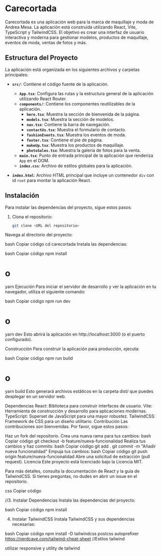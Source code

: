 # Carecortada

Carecortada es una aplicación web para la marca de maquillaje y moda de Andrea Mesa. La aplicación está construida utilizando React, Vite, TypeScript y TailwindCSS. El objetivo es crear una interfaz de usuario interactiva y moderna para gestionar modelos, productos de maquillaje, eventos de moda, ventas de fotos y más.

## Estructura del Proyecto

La aplicación está organizada en los siguientes archivos y carpetas principales:

- **`src/`**: Contiene el código fuente de la aplicación.
  - **`App.tsx`**: Configura las rutas y la estructura general de la aplicación utilizando React Router.
  - **`components/`**: Contiene los componentes reutilizables de la aplicación.
    - **`hero.tsx`**: Muestra la sección de bienvenida de la página.
    - **`models.tsx`**: Muestra la sección de modelos.
    - **`nav.tsx`**: Contiene la barra de navegación.
    - **`contactUs.tsx`**: Muestra el formulario de contacto.
    - **`fashionEvents.tsx`**: Muestra los eventos de moda.
    - **`footer.tsx`**: Contiene el pie de página.
    - **`makeUp.tsx`**: Muestra los productos de maquillaje.
    - **`photoSales.tsx`**: Muestra la galería de fotos para la venta.
  - **`main.tsx`**: Punto de entrada principal de la aplicación que renderiza `App` en el DOM.
  - **`index.css`**: Archivo de estilos globales para la aplicación.

- **`index.html`**: Archivo HTML principal que incluye un contenedor `div` con id `root` para montar la aplicación React.

## Instalación

Para instalar las dependencias del proyecto, sigue estos pasos:

1. Clona el repositorio:
   ```bash
   git clone <URL del repositorio>
Navega al directorio del proyecto:

bash
Copiar código
cd carecortada
Instala las dependencias:

bash
Copiar código
npm install
# o
yarn
Ejecución
Para iniciar el servidor de desarrollo y ver la aplicación en tu navegador, utiliza el siguiente comando:

bash
Copiar código
npm run dev
# o
yarn dev
Esto abrirá la aplicación en http://localhost:3000 (o el puerto configurado).

Construcción
Para construir la aplicación para producción, ejecuta:

bash
Copiar código
npm run build
# o
yarn build
Esto generará archivos estáticos en la carpeta dist/ que puedes desplegar en un servidor web.

Dependencias
React: Biblioteca para construir interfaces de usuario.
Vite: Herramienta de construcción y desarrollo para aplicaciones modernas.
TypeScript: Superset de JavaScript para una mayor robustez.
TailwindCSS: Framework de CSS para un diseño utilitario.
Contribución
Las contribuciones son bienvenidas. Por favor, sigue estos pasos:

Haz un fork del repositorio.
Crea una nueva rama para tus cambios:
bash
Copiar código
git checkout -b feature/nueva-funcionalidad
Realiza tus cambios y haz commits:
bash
Copiar código
git add .
git commit -m "Añadir nueva funcionalidad"
Empuja tus cambios:
bash
Copiar código
git push origin feature/nueva-funcionalidad
Abre una solicitud de extracción (pull request).
Licencia
Este proyecto está licenciado bajo la Licencia MIT.

Para más detalles, consulta la documentación de React y la guía de TailwindCSS. Si tienes preguntas, no dudes en abrir un issue en el repositorio.

css
Copiar código

//3. Instalar Dependencias
Instala las dependencias del proyecto:

bash
Copiar código
npm install

4. Instalar TailwindCSS
Instala TailwindCSS y sus dependencias necesarias:

bash
Copiar código
npm install -D tailwindcss postcss autoprefixer
https://nerdcave.com/tailwind-cheat-sheet //Estilos tailwind

utilizar responsive y utility de tailwind 



